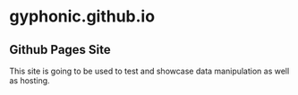 # gyphonic.github.io
## Github Pages Site
This site is going to be used to test and showcase data manipulation as well as hosting.